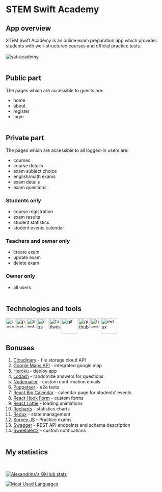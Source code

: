 # STEM Swift Academy

## App overview

STEM Swift Academy is an online exam preparation app which provides students with well-structured courses and official practice tests.
<br />
<br />
<img align="center" alt="sat-academy" src="https://res.cloudinary.com/drinka/image/upload/v1640106865/sat-academy/home-page-screenshot_l4dftv.png" />
<br/>
<br/>

## Public part

The pages which are accessible to guests are:

- home
- about
- register
- login
  <br/>
  <br/>

## Private part

The pages which are accessible to all logged-in users are:

- courses
- course details
- exam subject choice
- english/math exams
- exam details
- exam questions

### Students only

- course registration
- exam results
- student statistics
- student events calendar

### Teachers and owner only

- create exam
- update exam
- delete exam

### Owner only

- all users
  <br/>
  <br/>

## Technologies and tools

<img align="left" alt="react" width="30px" src="https://www.pinclipart.com/picdir/middle/537-5374089_react-js-logo-clipart.png" />
<img align="left" alt="postgresql" width="30px" src="https://upload.wikimedia.org/wikipedia/commons/thumb/2/29/Postgresql_elephant.svg/1200px-Postgresql_elephant.svg.png" />
<img align="left" alt="html" width="30px" src="https://e7.pngegg.com/pngimages/410/100/png-clipart-web-development-html-responsive-web-design-logo-javascript-html-angle-web-design.png" />
<img align="left" alt="css" width="35px" src="https://e7.pngegg.com/pngimages/893/87/png-clipart-web-development-html-cascading-style-sheets-css3-bootstrap-minimalist-resume-blue-angle.png" />
<img align="left" alt="tailwind" width="35px" src="https://img.stackshare.io/service/8158/default_660b7c41c3ba489cb581eec89c04655404258c19.png" />
<img align="left" alt="git" width="50px" src="https://cdn.freebiesupply.com/logos/thumbs/2x/git-logo.png" />
<img align="left" alt="github" width="35px" src="https://upload.wikimedia.org/wikipedia/commons/thumb/9/91/Octicons-mark-github.svg/2048px-Octicons-mark-github.svg.png" />
<img align="left" alt="heroku" width="30px" src="https://raw.githubusercontent.com/ivangabriele/vscode-heroku/master/res/icon.png" />
<img align="left" alt="redux" width="50px" src="https://upload.wikimedia.org/wikipedia/commons/4/49/Redux.png" />

<br />
<br />
<br />

## Bonuses

1. [Cloudinary](https://cloudinary.com/) - file storage cloud API
2. [Google Maps API](https://mapsplatform.google.com/) - integrated google map
3. [Heroku](https://heroku.com/) - deploy app
4. [Lodash](https://www.npmjs.com/package/lodash) - randomize answers for questions
5. [Nodemailer](https://nodemailer.com/about/) - custom confirmation emails
6. [Puppeteer](https://pptr.dev/) - e2e tests
7. [React Big Calendar](https://www.npmjs.com/package/react-big-calendar?activeTab=versions) - calendar page for students' events
8. [React Hook Form](https://react-hook-form.com/) - custom forms
9. [React Lottie](https://www.npmjs.com/package/react-lottie) - loading animations
10. [Recharts](https://recharts.org/en-US/) - statistics charts
11. [Redux](https://redux.js.org/) - state management
12. [Survey JS](https://surveyjs.io/) - Practice exams
13. [Swagger](https://swagger.io/) - REST API endpoints and schema description
14. [Sweetalert2](https://sweetalert2.github.io/) - custom notifications
    <br />
    <br />

## My statistics

<br />

[![Alexandrina's GitHub stats](https://github-readme-stats.vercel.app/api?username=alexmehandzhiyska&show_icons=true)](https://github.com/alexmehandzhiyska/sat-academy-fe)

[![Most Used Languages](https://github-readme-stats.vercel.app/api/top-langs/?username=alexmehandzhiyska)](https://github.com/alexmehandzhiyska/sat-academy-fe)
